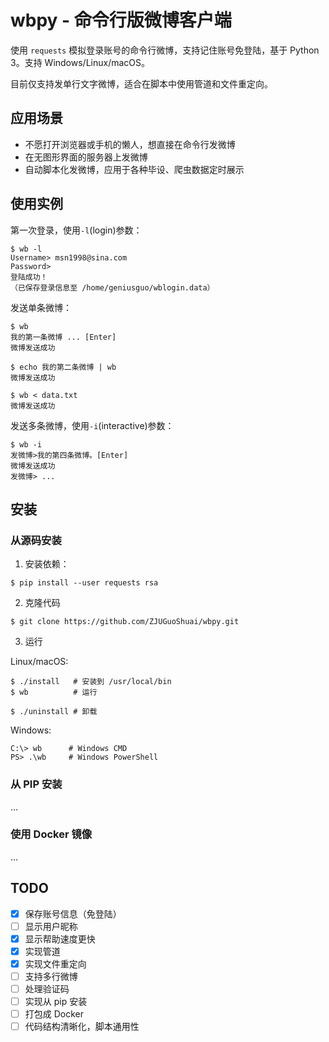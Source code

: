# wbpy - 命令行版微博客户端

使用 `requests` 模拟登录账号的命令行微博，支持记住账号免登陆，基于 Python 3。支持 Windows/Linux/macOS。

目前仅支持发单行文字微博，适合在脚本中使用管道和文件重定向。

## 应用场景

- 不愿打开浏览器或手机的懒人，想直接在命令行发微博
- 在无图形界面的服务器上发微博
- 自动脚本化发微博，应用于各种毕设、爬虫数据定时展示

## 使用实例

第一次登录，使用`-l`(login)参数：
```
$ wb -l
Username> msn1998@sina.com
Password>
登陆成功！
（已保存登录信息至 /home/geniusguo/wblogin.data）
```

发送单条微博：
```
$ wb
我的第一条微博 ... [Enter]
微博发送成功

$ echo 我的第二条微博 | wb
微博发送成功

$ wb < data.txt
微博发送成功
```

发送多条微博，使用`-i`(interactive)参数：
```
$ wb -i
发微博>我的第四条微博。[Enter]
微博发送成功
发微博> ...
```

## 安装

### 从源码安装

1. 安装依赖：

```
$ pip install --user requests rsa
```

2. 克隆代码

```
$ git clone https://github.com/ZJUGuoShuai/wbpy.git
```

3. 运行

Linux/macOS:

```
$ ./install   # 安装到 /usr/local/bin
$ wb          # 运行

$ ./uninstall # 卸载
```

Windows:

```
C:\> wb      # Windows CMD
PS> .\wb     # Windows PowerShell
```

### 从 PIP 安装

...

### 使用 Docker 镜像

...

## TODO

- [x] 保存账号信息（免登陆）
- [ ] 显示用户昵称
- [x] 显示帮助速度更快
- [x] 实现管道
- [x] 实现文件重定向
- [ ] 支持多行微博
- [ ] 处理验证码
- [ ] 实现从 pip 安装
- [ ] 打包成 Docker
- [ ] 代码结构清晰化，脚本通用性